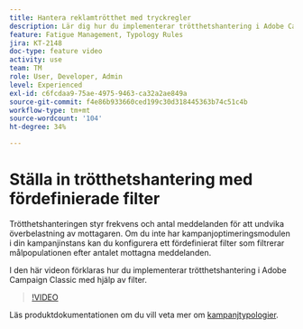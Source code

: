 ```yaml
---
title: Hantera reklamtrötthet med tryckregler
description: Lär dig hur du implementerar trötthetshantering i Adobe Campaign Classic med hjälp av filter.
feature: Fatigue Management, Typology Rules
jira: KT-2148
doc-type: feature video
activity: use
team: TM
role: User, Developer, Admin
level: Experienced
exl-id: c6fcdaa9-75ae-4975-9463-ca32a2ae849a
source-git-commit: f4e86b933660ced199c30d318445363b74c51c4b
workflow-type: tm+mt
source-wordcount: '104'
ht-degree: 34%

---
```


# Ställa in trötthetshantering med fördefinierade filter

Trötthetshanteringen styr frekvens och antal meddelanden för att undvika överbelastning av mottagaren. Om du inte har kampanjoptimeringsmodulen i din kampanjinstans kan du konfigurera ett fördefinierat filter som filtrerar målpopulationen efter antalet mottagna meddelanden.

I den här videon förklaras hur du implementerar trötthetshantering i Adobe Campaign Classic med hjälp av filter.

>[!VIDEO](https://video.tv.adobe.com/v/25091?quality=12&learn=on)

Läs produktdokumentationen om du vill veta mer om [kampanjtypologier](https://experienceleague.adobe.com/docs/campaign-classic/using/orchestrating-campaigns/campaign-optimization/about-campaign-typologies.html?lang=sv).
